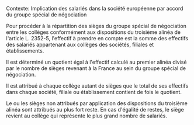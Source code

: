 Contexte: Implication des salariés dans la société européenne  par accord du groupe spécial de négociation

Pour procéder à la répartition des sièges du groupe spécial de négociation entre les collèges conformément aux dispositions du troisième alinéa de l'article L. 2352-5, l'effectif à prendre en compte est la somme des effectifs des salariés appartenant aux collèges des sociétés, filiales et établissements.

Il est déterminé un quotient égal à l'effectif calculé au premier alinéa divisé par le nombre de sièges revenant à la France au sein du groupe spécial de négociation.

Il est attribué à chaque collège autant de sièges que le total de ses effectifs dans chaque société, filiale ou établissement contient de fois le quotient.

Le ou les sièges non attribués par application des dispositions du troisième alinéa sont attribués au plus fort reste. En cas d'égalité de restes, le siège revient au collège qui représente le plus grand nombre de salariés.